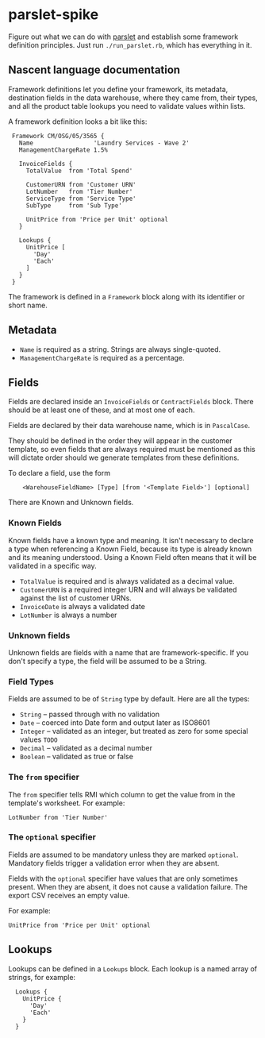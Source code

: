 # parslet-spike

Figure out what we can do with [parslet](http://kschiess.github.io/parslet/) and establish some framework definition principles.
Just run `./run_parslet.rb`, which has everything in it.

## Nascent language documentation

Framework definitions let you define your framework, its metadata, destination
fields in the data warehouse, where they came from, their types, and all the product table
lookups you need to validate values within lists.

A framework definition looks a bit like this:

```
 Framework CM/OSG/05/3565 {
   Name                 'Laundry Services - Wave 2'
   ManagementChargeRate 1.5%

   InvoiceFields {
     TotalValue  from 'Total Spend'

     CustomerURN from 'Customer URN'
     LotNumber   from 'Tier Number'
     ServiceType from 'Service Type'
     SubType     from 'Sub Type'

     UnitPrice from 'Price per Unit' optional
   }
   
   Lookups {
     UnitPrice [
       'Day'
       'Each'
     ]
   }
 } 
```

The framework is defined in a `Framework` block along with its identifier or short name. 

## Metadata

- `Name` is required as a string. Strings are always single-quoted.
- `ManagementChargeRate` is required as a percentage.

## Fields

Fields are declared inside an `InvoiceFields` or `ContractFields` block. There should be
at least one of these, and at most one of each.

Fields are declared by their data warehouse name, which is in `PascalCase`. 

They should be defined in the order they will appear in the customer template, so even fields
that are always required must be mentioned as this will dictate order should we generate
templates from these definitions.

To declare a field, use the form

```
    <WarehouseFieldName> [Type] [from '<Template Field>'] [optional] 
```

There are Known and Unknown fields. 

### Known Fields

Known fields have a known type and meaning. It isn't necessary to declare a type when 
referencing a Known Field, because its type is already known and its meaning understood.
Using a Known Field often means that it will be validated in a specific way.

- `TotalValue` is required and is always validated as a decimal value.
- `CustomerURN` is a required integer URN and will always be validated against the list of
  customer URNs.
- `InvoiceDate` is always a validated date
- `LotNumber` is always a number

### Unknown fields

Unknown fields are fields with a name that are framework-specific. If you don't specify a type,
the field will be assumed to be a String.

### Field Types

Fields are assumed to be of `String` type by default. Here are all the types:

- `String` – passed through with no validation
- `Date` – coerced into Date form and output later as ISO8601
- `Integer` – validated as an integer, but treated as zero for some special values `TODO`
- `Decimal` – validated as a decimal number
- `Boolean` – validated as true or false

### The `from` specifier

The `from` specifier tells RMI which column to get the value from in the template's worksheet.
For example:

`LotNumber from 'Tier Number'`

### The `optional` specifier

Fields are assumed to be mandatory unless they are marked `optional`. Mandatory fields
trigger a validation error when they are absent.

Fields with the `optional` specifier have values that are only sometimes present. 
When they are absent, it does not cause a validation failure. The export CSV receives an 
empty value.

For example:

`UnitPrice from 'Price per Unit' optional`

## Lookups

Lookups can be defined in a `Lookups` block. Each lookup is a named array of strings, for example:

```
  Lookups {
    UnitPrice {
      'Day'
      'Each'
    }
  }
```